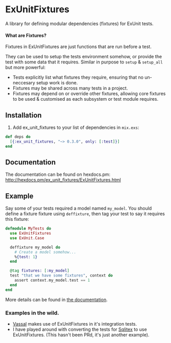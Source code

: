 # ExUnitFixtures

A library for defining modular dependencies (fixtures) for ExUnit tests.

#### What are Fixtures?

Fixtures in ExUnitFixtures are just functions that are run before a test.

They can be used to setup the tests environment somehow, or provide the test
with some data that it requires. Similar in purpose to `setup` & `setup_all` but
more powerful:

- Tests explicitly list what fixtures they require, ensuring that no
  un-neccesary setup work is done.
- Fixtures may be shared across many tests in a project.
- Fixtures may depend on or override other fixtures, allowing core fixtures to
  be used & customised as each subsystem or test module requires.

## Installation

  1. Add ex_unit_fixtures to your list of dependencies in `mix.exs`:

```elixir
def deps do
  [{:ex_unit_fixtures, "~> 0.3.0", only: [:test]}]
end
```

## Documentation

The documentation can be found on hexdocs.pm:
http://hexdocs.pm/ex_unit_fixtures/ExUnitFixtures.html

## Example

Say some of your tests required a model named `my_model`. You should define a
fixture fixture using `deffixture`, then tag your test to say it requires this
fixture:

```elixir
defmodule MyTests do
  use ExUnitFixtures
  use ExUnit.Case

  deffixture my_model do
    # Create a model somehow...
    %{test: 1}
  end

  @tag fixtures: [:my_model]
  test "that we have some fixtures", context do
    assert context.my_model.test == 1
  end
end
```

More details can be found in
[the documentation](http://hexdocs.pm/ex_unit_fixtures/ExUnitFixtures.html).


### Examples in the wild.

- [Vassal](https://github.com/obmarg/vassal) makes use of ExUnitFixtures in
  it's integration tests.
- I have played around with converting the tests for
  [Sqlitex](https://github.com/obmarg/sqlitex/tree/ex_unit_fixtures) to use
  ExUnitFixtures.  (This hasn't been PRd, it's just another example).
